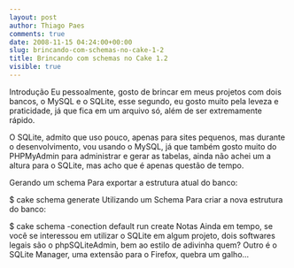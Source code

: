 ```yaml
---
layout: post
author: Thiago Paes
comments: true
date: 2008-11-15 04:24:00+00:00
slug: brincando-com-schemas-no-cake-1-2
title: Brincando com schemas no Cake 1.2
visible: true
---
```


Introdução Eu pessoalmente, gosto de brincar em meus projetos com dois bancos, o MySQL e o SQLite, esse segundo, eu gosto muito pela leveza e praticidade, já que fica em um arquivo só, além de ser extremamente rápido.

O SQLite, admito que uso pouco, apenas para sites pequenos, mas durante o desenvolvimento, vou usando o MySQL, já que também gosto muito do PHPMyAdmin para administrar e gerar as tabelas, ainda não achei um a altura para o SQLite, mas acho que é apenas questão de tempo.

Gerando um schema Para exportar a estrutura atual do banco:

$ cake schema generate
Utilizando um Schema Para criar a nova estrutura do banco:

$ cake schema -conection default run create
Notas Ainda em tempo, se você se interessou em utilizar o SQLite em algum projeto, dois softwares legais são o phpSQLiteAdmin, bem ao estilo de adivinha quem? Outro é o SQLite Manager, uma extensão para o Firefox, quebra um galho...
